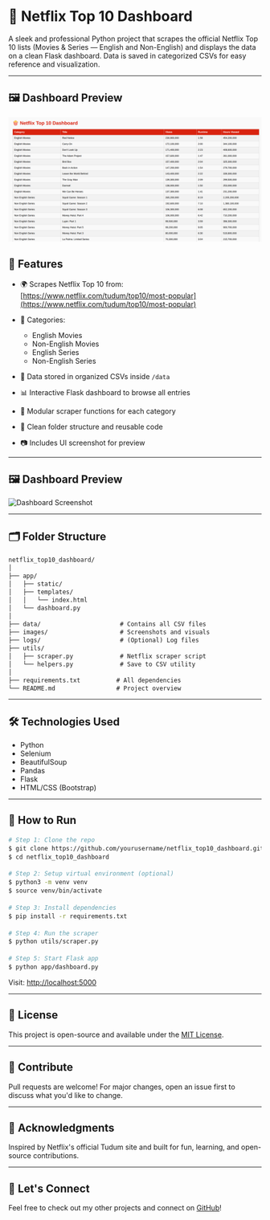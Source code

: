 # 🍿 Netflix Top 10 Dashboard

A sleek and professional Python project that scrapes the official Netflix Top 10 lists (Movies & Series — English and Non-English) and displays the data on a clean Flask dashboard. Data is saved in categorized CSVs for easy reference and visualization.

---
## 🖼️ Dashboard Preview
![Dashboard Screenshot](images/image.png)

## 🚀 Features

* 🌍 Scrapes Netflix Top 10 from: [https://www.netflix.com/tudum/top10/most-popular](https://www.netflix.com/tudum/top10/most-popular)
* 🧠 Categories:

  * English Movies
  * Non-English Movies
  * English Series
  * Non-English Series
* 💾 Data stored in organized CSVs inside `/data`
* 📊 Interactive Flask dashboard to browse all entries
* 🔁 Modular scraper functions for each category
* 📁 Clean folder structure and reusable code
* 📷 Includes UI screenshot for preview

---

## 🖼️ Dashboard Preview

![Dashboard Screenshot](images/dashboard.png)

---

## 🗂️ Folder Structure

```
netflix_top10_dashboard/
│
├── app/
│   ├── static/
│   ├── templates/
│   │   └── index.html
│   └── dashboard.py
│
├── data/                      # Contains all CSV files
├── images/                    # Screenshots and visuals
├── logs/                      # (Optional) Log files
├── utils/
│   ├── scraper.py             # Netflix scraper script
│   └── helpers.py             # Save to CSV utility
│
├── requirements.txt          # All dependencies
└── README.md                 # Project overview
```

---

## 🛠️ Technologies Used

* Python
* Selenium
* BeautifulSoup
* Pandas
* Flask
* HTML/CSS (Bootstrap)

---

## 🔧 How to Run

```bash
# Step 1: Clone the repo
$ git clone https://github.com/yourusername/netflix_top10_dashboard.git
$ cd netflix_top10_dashboard

# Step 2: Setup virtual environment (optional)
$ python3 -m venv venv
$ source venv/bin/activate

# Step 3: Install dependencies
$ pip install -r requirements.txt

# Step 4: Run the scraper
$ python utils/scraper.py

# Step 5: Start Flask app
$ python app/dashboard.py
```

Visit: [http://localhost:5000](http://localhost:5000)

---

## 📜 License

This project is open-source and available under the [MIT License](LICENSE).

---

## 🤝 Contribute

Pull requests are welcome! For major changes, open an issue first to discuss what you'd like to change.

---

## 🙌 Acknowledgments

Inspired by Netflix's official Tudum site and built for fun, learning, and open-source contributions.

---

## 🔗 Let's Connect

Feel free to check out my other projects and connect on [GitHub](https://github.com/yourusername)!
